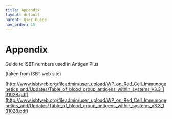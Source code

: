 ```yaml
---
title: Appendix
layout: default
parent: User Guide
nav_order: 15
---
```


# Appendix

Guide to ISBT numbers used in Antigen Plus

(taken from ISBT web site)

[http://www.isbtweb.org/fileadmin/user_upload/WP_on_Red_Cell_Immunogenetics_and/Updates/Table_of_blood_group_antigens_within_systems_v3.3_131028.pdf](http://www.isbtweb.org/fileadmin/user_upload/WP_on_Red_Cell_Immunogenetics_and/Updates/Table_of_blood_group_antigens_within_systems_v3.3_131028.pdf)
